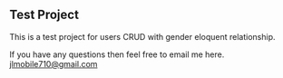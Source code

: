 

## Test Project

This is a test project for users CRUD with gender eloquent relationship.

If you have any questions then feel free to email me here.
jlmobile710@gmail.com
